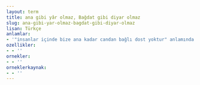 ```yaml
---
layout: term
title: ana gibi yâr olmaz, Bağdat gibi diyar olmaz
slug: ana-gibi-yar-olmaz-bagdat-gibi-diyar-olmaz
lisan: Türkçe
anlamlar:
- '"insanlar içinde bize ana kadar candan bağlı dost yoktur" anlamında kullanılan bir söz'
ozellikler:
- - ''
ornekler:
- - ''
orneklerkaynak:
- - ''
---
```

